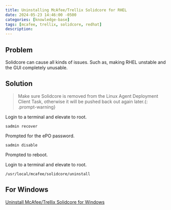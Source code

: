 ```yaml
---
title: Uninstalling McAfee/Trellix Solidcore for RHEL
date: 2024-05-23 14:46:00 -0500
categories: [knowledge-base]
tags: [mcafee, trellix, solidcore, redhat]
description:
---
```


## Problem

Solidcore can cause all kinds of issues.
Such as, making RHEL unstable and the GUI completely unusable.

## Solution

> Make sure Solidcore is removed from the Linux Agent Deployment Client Task, otherwise it will be pushed back out again later.{: .prompt-warning}

Login to a terminal and elevate to root.

```shell
sadmin recover
```

Prompted for the ePO password.

```shell
sadmin disable
```

Prompted to reboot.

Login to a terminal and elevate to root.

```shell
/usr/local/mcafee/solidcore/uninstall
```

## For Windows

[Uninstall McAfee/Trellix Solidcore for Windows](https://phillipeparker.github.io/posts/Uninstall-Solidcore-Windows)
